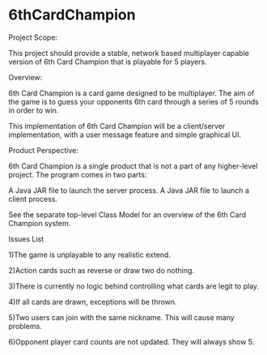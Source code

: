 6thCardChampion
===============

Project Scope:

This project should provide a stable, network based multiplayer capable version of 6th Card Champion that is playable for 5 players.

Overview:

6th Card Champion is a card game designed to be multiplayer. The aim of the game is to guess your opponents 6th card through a series of 5 rounds in order to win.

This implementation of 6th Card Champion will be a client/server implementation, with a user message feature and simple graphical UI.

Product Perspective:

6th Card Champion is a single product that is not a part of any higher-level project. The program comes in two parts:

A Java JAR file to launch the server process. A Java JAR file to launch a client process.

See the separate top-level Class Model for an overview of the 6th Card Champion system.

Issues List

1)The game is unplayable to any realistic extend.

2)Action cards such as reverse or draw two do nothing.

3)There is currently no logic behind controlling what cards are legit to play.

4)If all cards are drawn, exceptions will be thrown.

5)Two users can join with the same nickname. This will cause many problems.

6)Opponent player card counts are not updated. They will always show 5.
